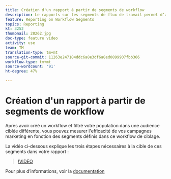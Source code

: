 ```yaml
---
title: Création d'un rapport à partir de segments de workflow
description: Le rapports sur les segments de flux de travail permet d’ajouter un code segment de flux de travail dans un rapports dynamique.
feature: Reporting on Workflow Segments
topics: Reporting
kt: 3252
thumbnail: 28262.jpg
doc-type: feature video
activity: use
team: TM
translation-type: tm+mt
source-git-commit: 11263e247184ddc6a8e3df6a8ed0899907fbb366
workflow-type: tm+mt
source-wordcount: '91'
ht-degree: 47%

---
```



# Création d&#39;un rapport à partir de segments de workflow

Après avoir créé un workflow et filtré votre population dans une audience ciblée différente, vous pouvez mesurer l&#39;efficacité de vos campagnes marketing en fonction des segments définis dans ce workflow de ciblage.

La vidéo ci-dessous explique les trois étapes nécessaires à la cible de ces segments dans votre rapport :

>[!VIDEO](https://video.tv.adobe.com/v/28262?quality=12)

Pour plus d’informations, voir la [documentation](https://docs.adobe.com/content/help/en/campaign-standard/using/reporting/customizing-reports/creating-a-report-workflow-segment.html)
